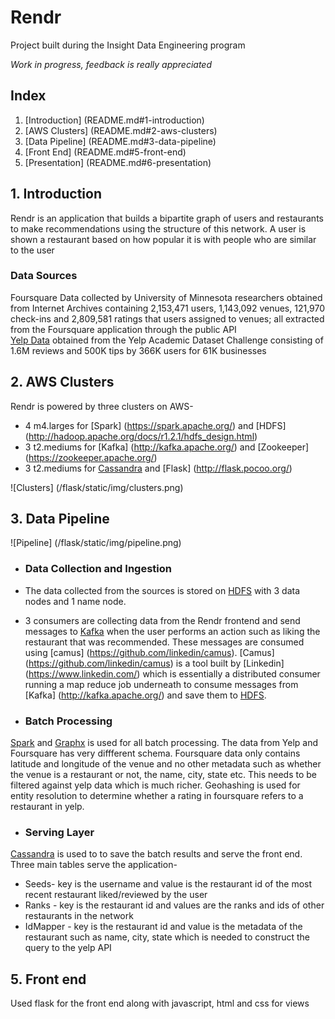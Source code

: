 # Rendr
Project built during the Insight Data Engineering program

*Work in progress, feedback is really appreciated*

## Index
1. [Introduction] (README.md#1-introduction)
2. [AWS Clusters] (README.md#2-aws-clusters)
3. [Data Pipeline] (README.md#3-data-pipeline)
4. [Front End] (README.md#5-front-end)
5. [Presentation] (README.md#6-presentation)

## 1. Introduction
Rendr is an application that builds a bipartite graph of users and restaurants to make recommendations using the structure of this network.
A user is shown a restaurant based on how popular it is with people who are similar to the user

### Data Sources
Foursquare Data collected by University of Minnesota researchers obtained from Internet Archives containing 2,153,471 users, 1,143,092 venues, 121,970 check-ins and 2,809,581 ratings that users assigned to venues; all extracted from the Foursquare application through the public API  
[Yelp Data](http://www.yelp.com/dataset_challenge) obtained from the Yelp Academic Dataset Challenge consisting of 1.6M reviews and 500K tips by 366K users for 61K businesses
## 2. AWS Clusters 
Rendr is powered by three clusters on AWS-
* 4 m4.larges for [Spark] (https://spark.apache.org/) and [HDFS] (http://hadoop.apache.org/docs/r1.2.1/hdfs_design.html)
* 3 t2.mediums for [Kafka] (http://kafka.apache.org/) and [Zookeeper] (https://zookeeper.apache.org/)
* 3 t2.mediums for [Cassandra](http://cassandra.apache.org/) and [Flask] (http://flask.pocoo.org/)

![Clusters] (/flask/static/img/clusters.png)

## 3. Data Pipeline

![Pipeline] (/flask/static/img/pipeline.png)

 * ### Data Collection and Ingestion 
  * The data collected from the sources is stored on [HDFS](http://hadoop.apache.org/docs/r1.2.1/hdfs_design.html) with 3 data nodes and 1 name node. 
  
  * 3 consumers are collecting data from the Rendr frontend and send messages to [Kafka](http://kafka.apache.org/) when the user performs an action such as liking the restaurant that was recommended. These messages are consumed using [camus] (https://github.com/linkedin/camus). [Camus] (https://github.com/linkedin/camus) is a tool built by [Linkedin] (https://www.linkedin.com/) which is essentially a distributed consumer running a map reduce job underneath to consume messages from [Kafka] (http://kafka.apache.org/) and save them to [HDFS](http://hadoop.apache.org/docs/r1.2.1/hdfs_design.html).
  
 * ### Batch Processing
  [Spark](http://spark.apache.org/docs/latest/index.html) and [Graphx](http://spark.apache.org/graphx) is used for all batch processing. 
  The data from Yelp and Foursquare has very diffferent schema. Foursquare data only contains latitude and longitude of the venue and no other metadata such as whether the venue is a restaurant or not, the name, city, state etc. This needs to be filtered against yelp data which is much richer. Geohashing is used for entity resolution to determine whether a rating in foursquare refers to a restaurant in yelp.
 
 * ### Serving Layer
  [Cassandra](http://cassandra.apache.org/) is used to to save the batch results and serve the front end. Three main tables serve the application-
  * Seeds- key is the username and value is the restaurant id of the most recent restaurant liked/reviewed by the user
  * Ranks - key is the restaurant id and values are the ranks and ids of other restaurants in the network
  * IdMapper - key is the restaurant id and value is the metadata of the restaurant such as name, city, state which is needed to construct the query to the yelp API

## 5. Front end
Used flask for the front end along with javascript, html and css for views

